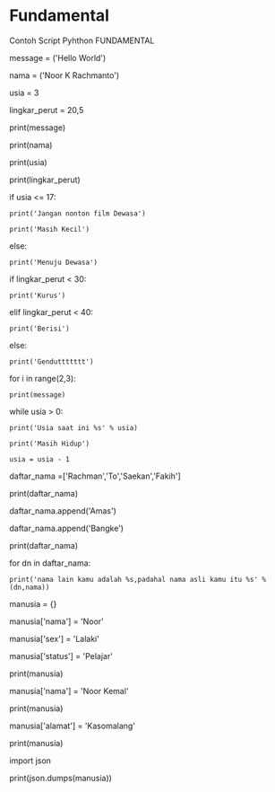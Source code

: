 # Fundamental
Contoh Script Pyhthon FUNDAMENTAL



message = ('Hello World')

nama = ('Noor K Rachmanto')

usia = 3

lingkar_perut = 20,5


print(message)

print(nama)

print(usia)

print(lingkar_perut)


if usia <= 17:

    print('Jangan nonton film Dewasa')
    
    print('Masih Kecil')
    
else:

    print('Menuju Dewasa')


if lingkar_perut < 30:

    print('Kurus')
    
elif lingkar_perut < 40:

    print('Berisi')
    
else:

    print('Genduttttttt')
    

for i in range(2,3):

    print(message)
    

while usia > 0:

    print('Usia saat ini %s' % usia)
   
    print('Masih Hidup')
    
    usia = usia - 1


daftar_nama =['Rachman','To','Saekan','Fakih']

print(daftar_nama)

daftar_nama.append('Amas')

daftar_nama.append('Bangke')

print(daftar_nama)


for dn in daftar_nama:

    print('nama lain kamu adalah %s,padahal nama asli kamu itu %s' % (dn,nama))
    

manusia = {}

manusia['nama'] = 'Noor'

manusia['sex'] = 'Lalaki'

manusia['status'] = 'Pelajar'

print(manusia)

manusia['nama'] = 'Noor Kemal'

print(manusia)

manusia['alamat'] = 'Kasomalang'

print(manusia)


import json

print(json.dumps(manusia))


